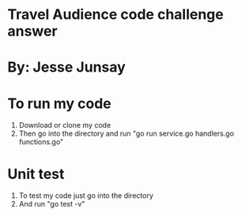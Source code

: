# Travel Audience code challenge answer
# By: Jesse Junsay

# To run my code
1. Download or clone my code
2. Then go into the directory and run "go run service.go handlers.go functions.go"

# Unit test
1. To test my code just go into the directory 
2. And run "go test -v"
